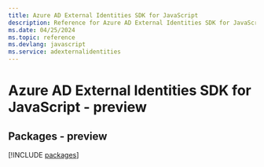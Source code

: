 ```yaml
---
title: Azure AD External Identities SDK for JavaScript
description: Reference for Azure AD External Identities SDK for JavaScript
ms.date: 04/25/2024
ms.topic: reference
ms.devlang: javascript
ms.service: adexternalidentities
---
```

# Azure AD External Identities SDK for JavaScript - preview
## Packages - preview
[!INCLUDE [packages](ad-external-identities-index.md)]
